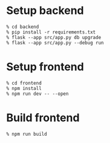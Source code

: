 
# Setup backend

```
% cd backend
% pip install -r requirements.txt
% flask --app src/app.py db upgrade 
% flask --app src/app.py --debug run
```

# Setup frontend

```
% cd frontend 
% npm install
% npm run dev -- --open
```

# Build frontend

```
% npm run build
```
